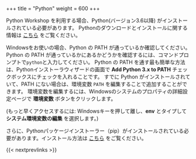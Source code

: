 +++
title = "Python"
weight = 600
+++

Python Workshop を利用する場合、Python(バージョン3.6以降) がインストールされている必要があります。
Pythonのダウンロードとインストールに関する情報は [こちら](https://www.python.org/downloads/) をご覧ください。


Windowsをお使いの場合、Python の PATH が通っているか確認してください。
Python の PATH が通っているかにあるかどうかを確認するには、コマンドプロンプトで`python`と入力してください。
Python の PATH を通す最も簡単な方法は、Pythonインストーラウィザードの画面で **Add Python 3.x to PATH** チェックボックスにチェックを入れることです。
すでに Python がインストールされていて、PATH にない場合は、環境変数 `PATH` を編集することで追加することができます。
環境変数を編集するには、Windowsのシステムのプロパティの詳細設定ページで **環境変数** ボタンをクリックします。

(もっと早くアクセスするには: Windowsキーを押して離し、**env** とタイプして **システム環境変数の編集** を選択します。)

さらに、Pythonパッケージインストーラー（pip）がインストールされている必要があります。インストール方法は [こちら](https://pypi.org/project/pip/) をご覧ください。

{{< nextprevlinks >}}